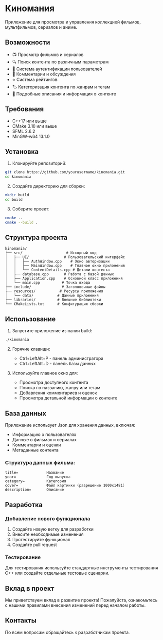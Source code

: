 # Киномания

Приложение для просмотра и управления коллекцией фильмов, мультфильмов, сериалов и аниме.

## Возможности

- 📺 Просмотр фильмов и сериалов
- 🔍 Поиск контента по различным параметрам
- 👤 Система аутентификации пользователей
- 💬 Комментарии и обсуждения
- ⭐ Система рейтингов
- 🏷️ Категоризация контента по жанрам и тегам
- 📝 Подробные описания и информация о контенте

## Требования

- C++17 или выше
- CMake 3.10 или выше
- SFML 2.6.2
- MinGW-w64 13.1.0

## Установка

1. Клонируйте репозиторий:
```bash
git clone https://github.com/yourusername/kinomania.git
cd kinomania
```

2. Создайте директорию для сборки:
```bash
mkdir build
cd build
```

3. Соберите проект:
```bash
cmake ..
cmake --build .
```

## Структура проекта

```
kinomania/
├── src/                    # Исходный код
│   ├── UI/                # Пользовательский интерфейс
│   │   ├── AuthWindow.cpp    # Окно авторизации
│   │   ├── MainWindow.cpp    # Главное окно приложения
│   │   └── ContentDetails.cpp # Детали контента
│   ├── database.cpp       # Работа с базой данных
│   ├── Application.cpp    # Основной класс приложения
│   └── main.cpp          # Точка входа
├── include/              # Заголовочные файлы
├── resources/           # Ресурсы приложения
│   └── data/           # Данные приложения
├── libraries/          # Внешние библиотеки
└── CMakeLists.txt      # Конфигурация сборки
```

## Использование

1. Запустите приложение из папки build:
```bash
./kinomania
```

2. Горячие клавиши:
   - Ctrl+LeftAlt+P - панель администратора
   - Ctrl+LeftAlt+D - панель базы данных

3. Используйте главное окно для:
   - Просмотра доступного контента
   - Поиска по названию, жанру или тегам
   - Добавления комментариев и оценок
   - Просмотра детальной информации о контенте

## База данных

Приложение использует Json для хранения данных, включая:
- Информацию о пользователях
- Данные о фильмах и сериалах
- Комментарии и оценки
- Метаданные контента

### Структура данных фильма:
```
title=             Название
year=              Год выпуска
category=          Категория
cover=             Файл картинки (разрешение 1000х1481)
description=       Описание
```

## Разработка

### Добавление нового функционала

1. Создайте новую ветку для разработки
2. Внесите необходимые изменения
3. Протестируйте функционал
4. Создайте pull request

### Тестирование

Для тестирования используйте стандартные инструменты тестирования C++ или создайте отдельные тестовые сценарии.


## Вклад в проект

Мы приветствуем вклад в развитие проекта! Пожалуйста, ознакомьтесь с нашими правилами внесения изменений перед началом работы.

## Контакты

По всем вопросам обращайтесь к разработчикам проекта.

